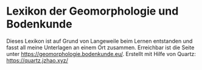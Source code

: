 # Lexikon der Geomorphologie und Bodenkunde

Dieses Lexikon ist auf Grund von Langeweile beim Lernen entstanden und fasst all meine Unterlagen an einem Ort zusammen.
Erreichbar ist die Seite unter https://geomorphologie.bodenkunde.eu/.
Erstellt mit Hilfe von Quartz: https://quartz.jzhao.xyz/

